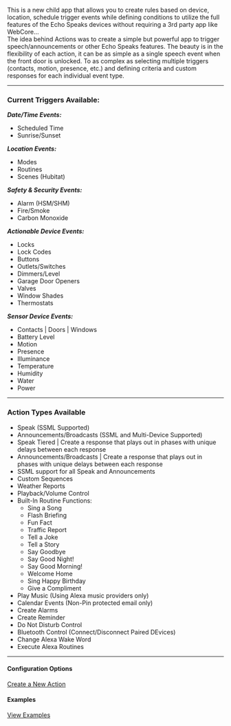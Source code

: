 This is a new child app that allows you to create rules based on device, location, schedule trigger events while defining conditions to utilize the full features of the Echo Speaks devices without requiring a 3rd party app like WebCore...
<br>
The idea behind Actions was to create a simple but powerful app to trigger speech/announcements or other Echo Speaks features.
The beauty is in the flexibility of each action, it can be as simple as a single speech event when the front door is unlocked.
To as complex as selecting multiple triggers (contacts, motion, presence, etc.) and defining criteria and custom responses for each individual event type.

-----
### <h3 class="doc-head">Current Triggers Available:</h3>

***Date/Time Events:***

  - Scheduled Time
  - Sunrise/Sunset

***Location Events:***

  - Modes
  - Routines
  - Scenes (Hubitat)

***Safety & Security Events:***

  - Alarm (HSM/SHM)
  - Fire/Smoke
  - Carbon Monoxide

***Actionable Device Events:***

  - Locks
  - Lock Codes
  - Buttons
  - Outlets/Switches
  - Dimmers/Level
  - Garage Door Openers
  - Valves
  - Window Shades
  - Thermostats

***Sensor Device Events:***

  - Contacts | Doors | Windows
  - Battery Level
  - Motion
  - Presence
  - Illuminance
  - Temperature
  - Humidity
  - Water
  - Power

----

### <h3 class="doc-head">Action Types Available</h3>

  - Speak (SSML Supported)
  - Announcements/Broadcasts (SSML and Multi-Device Supported)
  - Speak Tiered | Create a response that plays out in phases with unique delays between each response
  - Announcements/Broadcasts | Create a response that plays out in phases with unique delays between each response
  - SSML support for all Speak and Announcements
  - Custom Sequences
  - Weather Reports
  - Playback/Volume Control
  - Built-In Routine Functions:
    - Sing a Song
    - Flash Briefing
    - Fun Fact
    - Traffic Report
    - Tell a Joke
    - Tell a Story
    - Say Goodbye
    - Say Good Night!
    - Say Good Morning!
    - Welcome Home
    - Sing Happy Birthday
    - Give a Compliment
  - Play Music (Using Alexa music providers only)
  - Calendar Events (Non-Pin protected email only)
  - Create Alarms
  - Create Reminder
  - Do Not Disturb Control
  - Bluetooth Control (Connect/Disconnect Paired DEvices)
  - Change Alexa Wake Word
  - Execute Alexa Routines

----

#### <h4 class="doc-head">Configuration Options</h4>

[Create a New Action](./actions/config/actions_config)

#### <h4 class="doc-head">Examples</h4>

[View Examples](./actions/examples/actions_examples)
